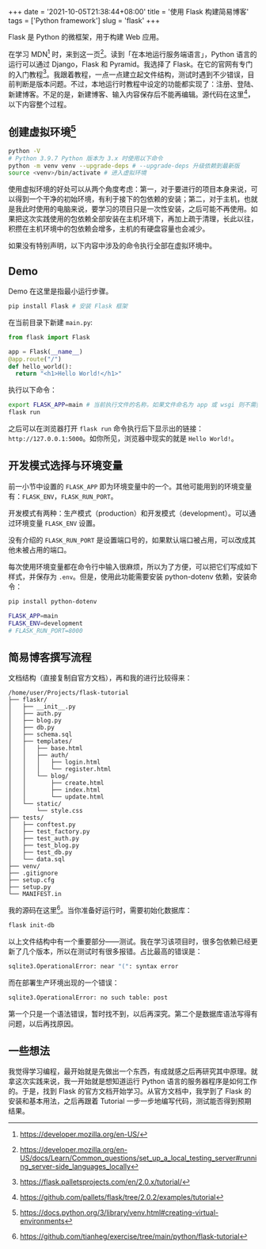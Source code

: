 +++
date = '2021-10-05T21:38:44+08:00'
title = '使用 Flask 构建简易博客'
tags = ['Python framework']
slug = 'flask'
+++

Flask 是 Python 的微框架，用于构建 Web 应用。

在学习 MDN[^1] 时，来到这一页[^2]。读到「在本地运行服务端语言」，Python 语言的运行可以通过 Django，Flask 和 Pyramid。我选择了 Flask。在它的官网有专门的入门教程[^3]。我跟着教程，一点一点建立起文件结构，测试时遇到不少错误，目前判断是版本问题。不过，本地运行时教程中设定的功能都实现了：注册、登陆、新建博客。不足的是，新建博客、输入内容保存后不能再编辑。源代码在这里[^4]，以下内容整个过程。

## 创建虚拟环境[^5]

```sh
python -V
# Python 3.9.7 Python 版本为 3.x 时使用以下命令
python -m venv venv --upgrade-deps # --upgrade-deps 升级依赖到最新版
source <venv>/bin/activate # 进入虚拟环境
```

使用虚拟环境的好处可以从两个角度考虑：第一，对于要进行的项目本身来说，可以得到一个干净的初始环境，有利于接下的包依赖的安装；第二，对于主机，也就是我此时使用的电脑来说，要学习的项目只是一次性安装，之后可能不再使用。如果把这次实践使用的包依赖全部安装在主机环境下，再加上疏于清理，长此以往，积攒在主机环境中的包依赖会增多，主机的有硬盘容量也会减少。

如果没有特别声明，以下内容中涉及的命令执行全部在虚拟环境中。

## Demo

Demo 在这里是指最小运行步骤。

```sh
pip install Flask # 安装 Flask 框架
```

在当前目录下新建 `main.py`:

```py
from flask import Flask

app = Flask(__name__)
@app.route("/")
def hello_world():
  return "<h1>Hello World!</h1>"
```

执行以下命令：

```sh
export FLASK_APP=main # 当前执行文件的名称，如果文件命名为 app 或 wsgi 则不需要执行该命令
flask run
```

之后可以在浏览器打开 `flask run` 命令执行后下显示出的链接：`http://127.0.0.1:5000`。如你所见，浏览器中现实的就是 `Hello World!`。

## 开发模式选择与环境变量

前一小节中设置的 `FLASK_APP` 即为环境变量中的一个。其他可能用到的环境变量有：`FLASK_ENV`，`FLASK_RUN_PORT`。

开发模式有两种：生产模式（production）和开发模式（development）。可以通过环境变量 `FLASK_ENV` 设置。

没有介绍的 `FLASK_RUN_PORT` 是设置端口号的，如果默认端口被占用，可以改成其他未被占用的端口。

每次使用环境变量都在命令行中输入很麻烦，所以为了方便，可以把它们写成如下样式，并保存为 `.env`。但是，使用此功能需要安装 python-dotenv 依赖，安装命令：

```sh
pip install python-dotenv
```

```sh
FLASK_APP=main
FLASK_ENV=development
# FLASK_RUN_PORT=8000
```

## 简易博客撰写流程

文档结构（直接复制自官方文档），再和我的进行比较得来：

```text
/home/user/Projects/flask-tutorial
├── flaskr/
│   ├── __init__.py
│   ├── auth.py
│   ├── blog.py
│   ├── db.py
│   ├── schema.sql
│   ├── templates/
│   │   ├── base.html
│   │   ├── auth/
│   │   │   ├── login.html
│   │   │   └── register.html
│   │   └── blog/
│   │       ├── create.html
│   │       ├── index.html
│   │       └── update.html
│   └── static/
│       └── style.css
├── tests/
│   ├── conftest.py
│   ├── test_factory.py
│   ├── test_auth.py
│   ├── test_blog.py
│   ├── test_db.py
│   └── data.sql
├── venv/
├── .gitignore
├── setup.cfg
├── setup.py
└── MANIFEST.in
```

我的源码在这里[^6]。当你准备好运行时，需要初始化数据库：

```sh
flask init-db
```

以上文件结构中有一个重要部分——测试。我在学习该项目时，很多包依赖已经更新了几个版本，所以在测试时有很多报错。占比最高的错误是：

```sh
sqlite3.OperationalError: near "(": syntax error
```

而在部署生产环境出现的一个错误：

```sh
sqlite3.OperationalError: no such table: post
```

第一个只是一个语法错误，暂时找不到，以后再深究。第二个是数据库语法写得有问题，以后再找原因。

## 一些想法

我觉得学习编程，最开始就是先做出一个东西，有成就感之后再研究其中原理。就拿这次实践来说，我一开始就是想知道运行 Python 语言的服务器程序是如何工作的。于是，找到 Flask 的官方文档开始学习。从官方文档中，我学到了 Flask 的安装和基本用法，之后再跟着 Tutorial 一步一步地编写代码，测试能否得到预期结果。

[^1]: <https://developer.mozilla.org/en-US/>
[^2]: <https://developer.mozilla.org/en-US/docs/Learn/Common_questions/set_up_a_local_testing_server#running_server-side_languages_locally>
[^3]: <https://flask.palletsprojects.com/en/2.0.x/tutorial/>
[^4]: <https://github.com/pallets/flask/tree/2.0.2/examples/tutorial>
[^5]: <https://docs.python.org/3/library/venv.html#creating-virtual-environments>
[^6]: <https://github.com/tianheg/exercise/tree/main/python/flask-tutorial>
